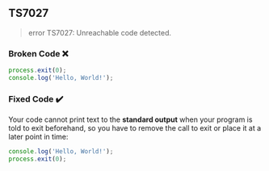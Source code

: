 ## TS7027

> error TS7027: Unreachable code detected.

### Broken Code ❌

```ts
process.exit(0);
console.log('Hello, World!');
```

### Fixed Code ✔️

Your code cannot print text to the **standard output** when your program is told to exit beforehand, so you have to remove the call to exit or place it at a later point in time:

```ts
console.log('Hello, World!');
process.exit(0);
```
